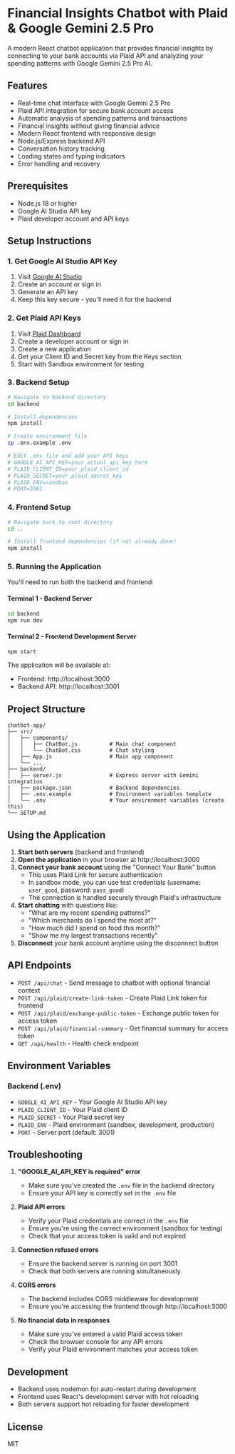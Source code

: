 # Financial Insights Chatbot with Plaid & Google Gemini 2.5 Pro

A modern React chatbot application that provides financial insights by connecting to your bank accounts via Plaid API and analyzing your spending patterns with Google Gemini 2.5 Pro AI.

## Features

- Real-time chat interface with Google Gemini 2.5 Pro
- Plaid API integration for secure bank account access
- Automatic analysis of spending patterns and transactions
- Financial insights without giving financial advice
- Modern React frontend with responsive design
- Node.js/Express backend API
- Conversation history tracking
- Loading states and typing indicators
- Error handling and recovery

## Prerequisites

- Node.js 18 or higher
- Google AI Studio API key
- Plaid developer account and API keys

## Setup Instructions

### 1. Get Google AI Studio API Key

1. Visit [Google AI Studio](https://ai.google.dev/)
2. Create an account or sign in
3. Generate an API key
4. Keep this key secure - you'll need it for the backend

### 2. Get Plaid API Keys

1. Visit [Plaid Dashboard](https://dashboard.plaid.com/overview/development)
2. Create a developer account or sign in
3. Create a new application
4. Get your Client ID and Secret key from the Keys section
5. Start with Sandbox environment for testing

### 3. Backend Setup

```bash
# Navigate to backend directory
cd backend

# Install dependencies
npm install

# Create environment file
cp .env.example .env

# Edit .env file and add your API keys
# GOOGLE_AI_API_KEY=your_actual_api_key_here
# PLAID_CLIENT_ID=your_plaid_client_id
# PLAID_SECRET=your_plaid_secret_key
# PLAID_ENV=sandbox
# PORT=3001
```

### 4. Frontend Setup

```bash
# Navigate back to root directory
cd ..

# Install frontend dependencies (if not already done)
npm install
```

### 5. Running the Application

You'll need to run both the backend and frontend:

#### Terminal 1 - Backend Server
```bash
cd backend
npm run dev
```

#### Terminal 2 - Frontend Development Server
```bash
npm start
```

The application will be available at:
- Frontend: http://localhost:3000
- Backend API: http://localhost:3001

## Project Structure

```
chatbot-app/
├── src/
│   ├── components/
│   │   ├── ChatBot.js          # Main chat component
│   │   └── ChatBot.css         # Chat styling
│   ├── App.js                  # Main app component
│   └── ...
├── backend/
│   ├── server.js               # Express server with Gemini integration
│   ├── package.json            # Backend dependencies
│   ├── .env.example            # Environment variables template
│   └── .env                    # Your environment variables (create this)
└── SETUP.md
```

## Using the Application

1. **Start both servers** (backend and frontend)
2. **Open the application** in your browser at http://localhost:3000
3. **Connect your bank account** using the "Connect Your Bank" button
   - This uses Plaid Link for secure authentication
   - In sandbox mode, you can use test credentials (username: `user_good`, password: `pass_good`)
   - The connection is handled securely through Plaid's infrastructure
4. **Start chatting** with questions like:
   - "What are my recent spending patterns?"
   - "Which merchants do I spend the most at?"
   - "How much did I spend on food this month?"
   - "Show me my largest transactions recently"
5. **Disconnect** your bank account anytime using the disconnect button

## API Endpoints

- `POST /api/chat` - Send message to chatbot with optional financial context
- `POST /api/plaid/create-link-token` - Create Plaid Link token for frontend
- `POST /api/plaid/exchange-public-token` - Exchange public token for access token
- `POST /api/plaid/financial-summary` - Get financial summary for access token
- `GET /api/health` - Health check endpoint

## Environment Variables

### Backend (.env)
- `GOOGLE_AI_API_KEY` - Your Google AI Studio API key
- `PLAID_CLIENT_ID` - Your Plaid client ID
- `PLAID_SECRET` - Your Plaid secret key
- `PLAID_ENV` - Plaid environment (sandbox, development, production)
- `PORT` - Server port (default: 3001)

## Troubleshooting

1. **"GOOGLE_AI_API_KEY is required" error**
   - Make sure you've created the `.env` file in the backend directory
   - Ensure your API key is correctly set in the `.env` file

2. **Plaid API errors**
   - Verify your Plaid credentials are correct in the `.env` file
   - Ensure you're using the correct environment (sandbox for testing)
   - Check that your access token is valid and not expired

3. **Connection refused errors**
   - Ensure the backend server is running on port 3001
   - Check that both servers are running simultaneously

4. **CORS errors**
   - The backend includes CORS middleware for development
   - Ensure you're accessing the frontend through http://localhost:3000

5. **No financial data in responses**
   - Make sure you've entered a valid Plaid access token
   - Check the browser console for any API errors
   - Verify your Plaid environment matches your access token

## Development

- Backend uses nodemon for auto-restart during development
- Frontend uses React's development server with hot reloading
- Both servers support hot reloading for faster development

## License

MIT